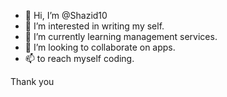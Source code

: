 - 👋 Hi, I’m @Shazid10
- 👀 I’m interested in writing my self.
- 🌱 I’m currently learning management services.
- 💞️ I’m looking to collaborate on apps.
- 📫 to reach myself coding. 

<!---
Shazid10/Shazid10 is a ✨ special ✨ repository because its `README.md` (this file) appears on your GitHub profile.
You can click the Preview link to take a look at your changes.
--->
Thank you
